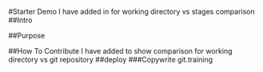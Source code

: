 #Starter Demo
I have added in for working directory vs stages comparison
##Intro

##Purpose

##How To Contribute
I have added to show comparison for working directory vs git repository
##deploy
###Copywrite
git.training